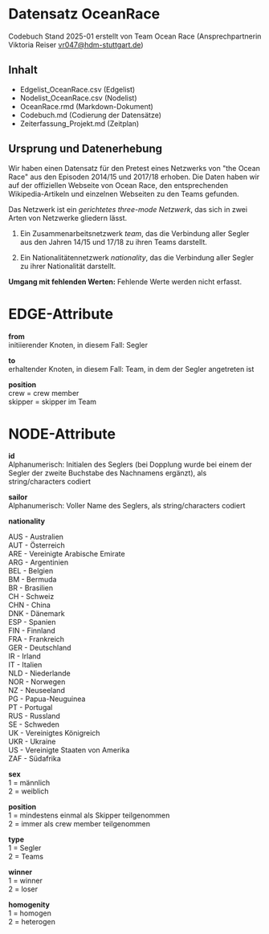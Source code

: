 # Datensatz OceanRace #
Codebuch Stand 2025-01
erstellt von Team Ocean Race (Ansprechpartnerin Viktoria Reiser vr047@hdm-stuttgart.de)

## Inhalt
- Edgelist_OceanRace.csv (Edgelist)
- Nodelist_OceanRace.csv (Nodelist)
- OceanRace.rmd (Markdown-Dokument)
- Codebuch.md (Codierung der Datensätze)
- Zeiterfassung_Projekt.md (Zeitplan)

## Ursprung und Datenerhebung
Wir haben einen Datensatz für den Pretest eines Netzwerks von "the Ocean Race" aus den Episoden 2014/15 und 2017/18 erhoben. Die Daten haben wir auf der offiziellen Webseite von Ocean Race, den entsprechenden Wikipedia-Artikeln und einzelnen Webseiten zu den Teams gefunden. 

Das Netzwerk ist ein *gerichtetes three-mode Netzwerk*, das sich in zwei Arten von Netzwerke gliedern lässt. 

1) Ein Zusammenarbeitsnetzwerk *team*, das die Verbindung aller Segler aus den Jahren 14/15 und 17/18 zu ihren Teams darstellt.

2) Ein Nationalitätennetzwerk *nationality*, das die Verbindung aller Segler zu ihrer Nationalität darstellt.

**Umgang mit fehlenden Werten:**
Fehlende Werte werden nicht erfasst.

# EDGE-Attribute

**from** <br>
initiierender Knoten, in diesem Fall: Segler

**to** <br>
erhaltender Knoten, in diesem Fall: Team, in dem der Segler angetreten ist 

**position** <br>
crew = crew member <br>
skipper = skipper im Team


# NODE-Attribute  
  
**id** <br>
Alphanumerisch: Initialen des Seglers (bei Dopplung wurde bei einem der Segler der zweite Buchstabe des Nachnamens ergänzt), als string/characters codiert 

**sailor** <br>
Alphanumerisch: Voller Name des Seglers, als string/characters codiert

**nationality** <br>

AUS - Australien <br>
AUT - Österreich <br>
ARE - Vereinigte Arabische Emirate <br>
ARG - Argentinien <br>
BEL - Belgien <br>
BM - Bermuda <br>
BR - Brasilien <br>
CH - Schweiz <br>
CHN - China <br>
DNK - Dänemark <br>
ESP - Spanien <br>
FIN - Finnland <br>
FRA - Frankreich <br>
GER - Deutschland <br>
IR - Irland <br>
IT - Italien <br>
NLD - Niederlande <br>
NOR - Norwegen <br>
NZ - Neuseeland <br>
PG - Papua-Neuguinea <br>
PT - Portugal <br>
RUS - Russland <br>
SE - Schweden <br>
UK - Vereinigtes Königreich <br>
UKR - Ukraine <br>
US - Vereinigte Staaten von Amerika <br>
ZAF - Südafrika <br>

**sex** <br>
1 = männlich <br>
2 = weiblich <br>

**position** <br>
1 = mindestens einmal als Skipper teilgenommen <br>
2 = immer als crew member teilgenommen <br>

**type** <br>
1 = Segler <br>
2 = Teams <br>

**winner** <br>
1 = winner <br>
2 = loser <br>

**homogenity** <br>
1 = homogen <br>
2 = heterogen <br>
##
